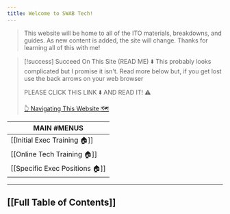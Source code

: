 ```yaml
---
title: Welcome to SWAB Tech!
---
```

>This website will be home to all of the ITO materials, breakdowns, and guides. As new content is added, the site will change. Thanks for learning all of this with me!

> [!success] Succeed On This Site (READ ME) ⬇️
> This probably looks complicated but I promise it isn't. Read more below but, if you get lost use the back arrows on your web browser
> 
> PLEASE CLICK THIS LINK ⬇️ AND READ IT! ⚠️
> 
> [👆 Navigating This Website 🗺️](👆%20Navigating%20This%20Website%20🗺️.md)

| MAIN #MENUS                    |
| ------------------------------ |
| [[Initial Exec Training 🏠]]   |
| [[Online Tech Training 🏠]]    |
| [[Specific Exec Positions 🏠]] |

---

## [[Full Table of Contents]]

